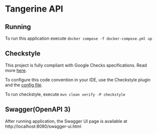 # Tangerine API

## Running
To run this application execute `docker compose -f docker-compose.yml up`

## Checkstyle
This project is fully compliant with Google Checks specifications.
Read more [here](https://google.github.io/styleguide/javaguide.html).

To configure this code convention in your IDE,
use the Checkstyle plugin and the [config file](config/checkstyle.xml).

To run checkstyle, execute `mvn clean verify -P checkstyle`

## Swagger(OpenAPI 3)
After running application, the Swagger UI page is available at http://localhost:8080/swagger-ui.html